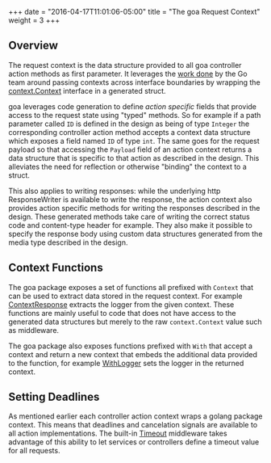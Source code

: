 +++
date = "2016-04-17T11:01:06-05:00"
title = "The goa Request Context"
weight = 3
+++

## Overview

The request context is the data structure provided to all goa controller action methods as first
parameter. It leverages the [work done](https://blog.golang.org/context) by the Go team around
passing contexts across interface boundaries by wrapping the
[context.Context](https://godoc.org/golang.org/x/net/context#Context) interface in a generated
struct.

goa leverages code generation to define *action specific* fields that provide access to the request
state using "typed" methods. So for example if a path parameter called `ID` is defined in the design
as being of type `Integer` the corresponding controller action method accepts a context data
structure which exposes a field named `ID` of type `int`. The same goes for the request payload so
that accessing the `Payload` field of an action context returns a data structure that is specific to
that action as described in the design. This alleviates the need for reflection or otherwise
"binding" the context to a struct.

This also applies to writing responses: while the underlying http ResponseWriter is available to
write the response, the action context also provides action specific methods for writing the
responses described in the design. These generated methods take care of writing the correct status
code and content-type header for example. They also make it possible to specify the response body
using custom data structures generated from the media type described in the design.

## Context Functions

The goa package exposes a set of functions all prefixed with `Context` that can be used to extract
data stored in the request context. For example
[ContextResponse](http://goa.design/reference/goa/#func-contextresponse-a-name-goa-responsedata-contextresponse-a)
extracts the logger from the given context. These functions are mainly useful to code that does not
have access to the generated data structures but merely to the raw `context.Context` value such as
middleware.

The goa package also exposes functions prefixed with `With` that accept a context and return a new
context that embeds the additional data provided to the function, for example
[WithLogger](http://goa.design/reference/goa/#func-withlogger-a-name-goa-withlogger-a) sets the
logger in the returned context.

## Setting Deadlines

As mentioned earlier each controller action context wraps a golang package context. This means that
deadlines and cancelation signals are available to all action implementations. The built-in
[Timeout](http://goa.design/reference/goa/middleware.html#func-timeout-a-name-middleware-timeout-a)
middleware takes advantage of this ability to let services or controllers define a timeout value
for all requests.
